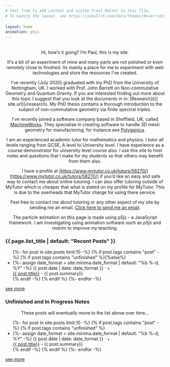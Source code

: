 ```yaml
---
# Feel free to add content and custom Front Matter to this file.
# To modify the layout, see https://jekyllrb.com/docs/themes/#overriding-theme-defaults

layout: home
animation: p5js
---
```


<br>

<center>
Hi, how’s it going? I’m Paul, this is my site.

It's a bit of an experiment of mine and many parts are not polished or even remotely close to finished. Its mainly a place for me to experiment with web technologies and store the resources I've created.


I’ve recently (July 2020) graduated with my PhD from the University of Nottingham, UK. I worked with Prof. John Barrett on Non-commutative Geometry and Quantum Gravity. If you are interested finding out more about this topic I suggest that you look at the documents in in: [Research]({{ site.url}}/research). My PhD thesis contains a thorough introduction to the subject of non-commutative geometry via finite spectral triples.

I've recently joined a software company based in Sheffield, UK, called [MachineWorks](https://www.machineworks.com). They specialise in creating software to handle 3D mesh geometry for manufactoring, for instance see [Polygonica](https://www.polygonica.com).

I am an experienced academic tutor for mathematics and physics. I tutor all levels ranging from GCSE, A level to University level. I have experience as a course demonstrator for university level course also.
I use this site to host notes and questions that I make for my students so that others may benefit from them also.

I have a profile at [https://www.mytutor.co.uk/tutors/58270/](https://www.mytutor.co.uk/tutors/58270/) if you’d like an easy and safe way to contact me about online tutoring.
I can also offer tutoring outside of MyTutor which is cheaper that what is stated on my profile for MyTutor. This is due to the overheads that MyTutor charge for using there service.

Feel free to contact me about tutoring or any other aspect of my site by sending me an email. [Click here to send me an email](mailto:pjdruce+website@gmail.com).

The particle animation on this page is made using p5js - a JavaScript framework. I am investigating using animation software such as *p5js* and *manim* to improve my teaching.

</center>

<h3 class="post-list-heading">{{ page.list_title | default: "Recent Posts" }}</h3>
<ul class="post-list">
  {%- for post in site.posts limit:10  -%}
    {% if post.tags contains "post" -%}
    {% if post.tags contains "unfinished" %}{%else%}
    <li>
      {%- assign date_format = site.minima.date_format | default: "%b %-d, %Y" -%}
      <span class="post-meta">{{ post.date | date: date_format }} </span><img src="/assets/images/post-arrow.svg" alt="arrow" style="width:1.2em;margin-right:1em;"><br>
        <a class="post-link" href="{{ post.url | relative_url }}">
          {{ post.title}}</a> - {{ post.summary}}
   </li>
   {% endif -%} {% endif %}
{%- endfor -%}
</ul>
<a href="{{site.urla}}/posts">see more </a>

<h3 class="post-list-heading">Unfinished and In Progress Notes</h3>
<center>These posts will eventually move to the list above over time...</center>
<ul class="post-list">
  {%- for post in site.posts limit:10  -%}
    {% if post.tags contains "post" -%}
    {% if post.tags contains "unfinished" %}
    <li>
      {%- assign date_format = site.minima.date_format | default: "%b %-d, %Y" -%}
      <span class="post-meta">{{ post.date | date: date_format }} </span><img src="/assets/images/post-arrow.svg" alt="arrow" style="width:1.2em;margin-right:1em;"><br>
        <a class="post-link" href="{{ post.url | relative_url }}">
          {{ post.title}}</a> - {{ post.summary}}
   </li>
   {% endif -%} {% endif %}
{%- endfor -%}
</ul>
<a href="{{site.urla}}/posts">see more </a>



<!-- p5js for the particle effect on the home screen -->
<script src="{{ base.url }}/assets/js/particle_animation.js"></script>
